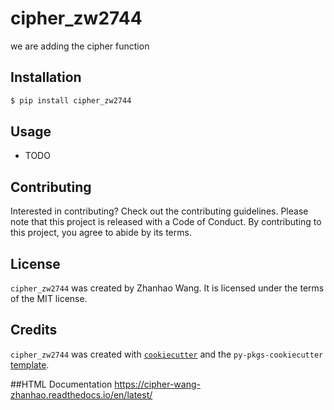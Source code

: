 # cipher_zw2744

we are adding the cipher function

## Installation

```bash
$ pip install cipher_zw2744
```

## Usage

- TODO

## Contributing

Interested in contributing? Check out the contributing guidelines. Please note that this project is released with a Code of Conduct. By contributing to this project, you agree to abide by its terms.

## License

`cipher_zw2744` was created by Zhanhao Wang. It is licensed under the terms of the MIT license.

## Credits

`cipher_zw2744` was created with [`cookiecutter`](https://cookiecutter.readthedocs.io/en/latest/) and the `py-pkgs-cookiecutter` [template](https://github.com/py-pkgs/py-pkgs-cookiecutter).

##HTML Documentation
https://cipher-wang-zhanhao.readthedocs.io/en/latest/
